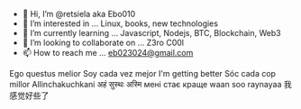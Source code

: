 - 👋 Hi, I’m @retsiela aka Ebo010
- 👀 I’m interested in ... Linux, books, new technologies
- 🌱 I’m currently learning ... Javascript, Nodejs, BTC, Blockchain, Web3
- 💞️ I’m looking to collaborate on ... Z3ro C00l
- 📫 How to reach me ... eb023024@gmail.com

Ego questus melior
Soy cada vez mejor
I'm getting better
Sóc cada cop millor
Allinchakuchkani
अहं सुस्थः अस्मि
мені стає краще
waan soo raynayaa
我感觉好些了

